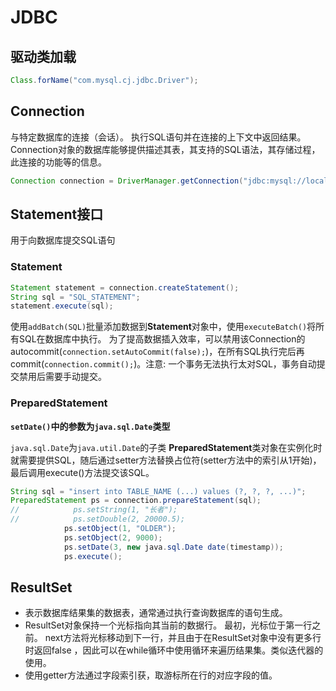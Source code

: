 # JDBC

## 驱动类加载

```java
Class.forName("com.mysql.cj.jdbc.Driver");
```

## Connection

与特定数据库的连接（会话）。 执行SQL语句并在连接的上下文中返回结果。
Connection对象的数据库能够提供描述其表，其支持的SQL语法，其存储过程，此连接的功能等的信息。

```java
Connection connection = DriverManager.getConnection("jdbc:mysql://localhost:3306/db4", "deltav", "testpass");
```

## Statement接口

用于向数据库提交SQL语句

### Statement

```java
Statement statement = connection.createStatement();
String sql = "SQL_STATEMENT";
statement.execute(sql);
```

使用`addBatch(SQL)`批量添加数据到**Statement**对象中，使用`executeBatch()`将所有SQL在数据库中执行。
为了提高数据插入效率，可以禁用该Connection的autocommit(`connection.setAutoCommit(false);`)，在所有SQL执行完后再commit(`connection.commit();`)。注意: 一个事务无法执行太对SQL，事务自动提交禁用后需要手动提交。

### PreparedStatement

**`setDate()`中的参数为`java.sql.Date`类型**

`java.sql.Date`为`java.util.Date`的子类
**PreparedStatement**类对象在实例化时就需要提供SQL，随后通过setter方法替换占位符(setter方法中的索引从1开始)，最后调用execute()方法提交该SQL。

```java
String sql = "insert into TABLE_NAME (...) values (?, ?, ?, ...)";
PreparedStatement ps = connection.prepareStatement(sql);
//            ps.setString(1, "长者");
//            ps.setDouble(2, 20000.5);
            ps.setObject(1, "OLDER");
            ps.setObject(2, 9000);
            ps.setDate(3, new java.sql.Date date(timestamp));
            ps.execute();
```

## ResultSet

- 表示数据库结果集的数据表，通常通过执行查询数据库的语句生成。
- ResultSet对象保持一个光标指向其当前的数据行。 最初，光标位于第一行之前。 next方法将光标移动到下一行，并且由于在ResultSet对象中没有更多行时返回false ，因此可以在while循环中使用循环来遍历结果集。类似迭代器的使用。
- 使用getter方法通过字段索引获，取游标所在行的对应字段的值。
